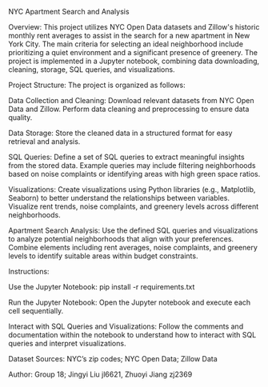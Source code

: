 NYC Apartment Search and Analysis


Overview: 
This project utilizes NYC Open Data datasets and Zillow's historic monthly rent averages to assist in the search for a new apartment in New York City. The main criteria for selecting an ideal neighborhood include prioritizing a quiet environment and a significant presence of greenery. The project is implemented in a Jupyter notebook, combining data downloading, cleaning, storage, SQL queries, and visualizations.


Project Structure: 
The project is organized as follows:

Data Collection and Cleaning:
Download relevant datasets from NYC Open Data and Zillow.
Perform data cleaning and preprocessing to ensure data quality.

Data Storage: 
Store the cleaned data in a structured format for easy retrieval and analysis.

SQL Queries: 
Define a set of SQL queries to extract meaningful insights from the stored data.
Example queries may include filtering neighborhoods based on noise complaints or identifying areas with high green space ratios.

Visualizations: 
Create visualizations using Python libraries (e.g., Matplotlib, Seaborn) to better understand the relationships between variables.
Visualize rent trends, noise complaints, and greenery levels across different neighborhoods.

Apartment Search Analysis:
Use the defined SQL queries and visualizations to analyze potential neighborhoods that align with your preferences.
Combine elements including rent averages, noise complaints, and greenery levels to identify suitable areas within budget constraints.


Instructions: 

Use the Jupyter Notebook:
pip install -r requirements.txt

Run the Jupyter Notebook:
Open the Jupyter notebook and execute each cell sequentially.

Interact with SQL Queries and Visualizations:
Follow the comments and documentation within the notebook to understand how to interact with SQL queries and interpret visualizations.


Dataset Sources:
NYC’s zip codes;
NYC Open Data;
Zillow Data


Author:
Group 18;
Jingyi Liu jl6621,
Zhuoyi Jiang zj2369
